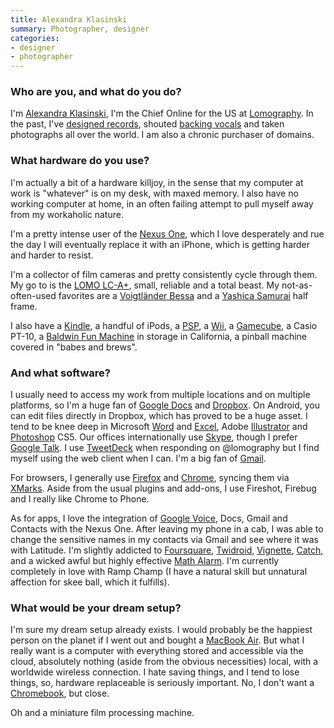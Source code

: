 ```yaml
---
title: Alexandra Klasinski
summary: Photographer, designer
categories:
- designer
- photographer
---
```


### Who are you, and what do you do?

I'm [Alexandra Klasinski](http://twitter.com/alexandrak "Alex's Twitter account."), I'm the Chief Online for the US at [Lomography](http://www.lomography.com/ "A photo magazine and store."). In the past, I've [designed records](http://www.artistdirect.com/nad/store/artist/album/0,,4383470,00.html "The cover that Alex designed for Beirut."), shouted [backing vocals](http://en.wikipedia.org/wiki/Distortion_%28The_Magnetic_Fields_album%29 "The Magnetic Fields album Alex shouted on.") and taken photographs all over the world. I am also a chronic purchaser of domains.

### What hardware do you use?

I'm actually a bit of a hardware killjoy, in the sense that my computer at work is "whatever" is on my desk, with maxed memory. I also have no working computer at home, in an often failing attempt to pull myself away from my workaholic nature.

I'm a pretty intense user of the [Nexus One][nexus-one], which I love desperately and rue the day I will eventually replace it with an iPhone, which is getting harder and harder to resist.

I'm a collector of film cameras and pretty consistently cycle through them. My go to is the [LOMO LC-A+][lc-a-plus], small, reliable and a total beast. My not-as-often-used favorites are a [Voigtländer Bessa][bessa] and a [Yashica Samurai][yashica-samurai] half frame.

I also have a [Kindle][], a handful of iPods, a [PSP][], a [Wii][], a [Gamecube][], a Casio PT-10, a [Baldwin Fun Machine][fun-machine] in storage in California, a pinball machine covered in "babes and brews".

### And what software?

I usually need to access my work from multiple locations and on multiple platforms, so I'm a huge fan of [Google Docs][google-docs] and [Dropbox][]. On Android, you can edit files directly in Dropbox, which has proved to be a huge asset. I tend to be knee deep in Microsoft [Word][] and [Excel][], Adobe [Illustrator][] and [Photoshop][] CS5. Our offices internationally use [Skype][], though I prefer [Google Talk][google-talk]. I use [TweetDeck][] when responding on @lomography but I find myself using the web client when I can. I'm a big fan of [Gmail][].

For browsers, I generally use [Firefox][] and [Chrome][], syncing them via [XMarks][]. Aside from the usual plugins and add-ons, I use Fireshot, Firebug and I really like Chrome to Phone.

As for apps, I love the integration of [Google Voice][google-voice], Docs, Gmail and Contacts with the Nexus One. After leaving my phone in a cab, I was able to change the sensitive names in my contacts via Gmail and see where it was with Latitude. I'm slightly addicted to [Foursquare][foursquare-android], [Twidroid][twidroid-android], [Vignette][vignette-android], [Catch][catch-notes-android], and a wicked awful but highly effective [Math Alarm][math-alarm-clock-android]. I'm currently completely in love with Ramp Champ (I have a natural skill but unnatural affection for skee ball, which it fulfills).

### What would be your dream setup?

I'm sure my dream setup already exists. I would probably be the happiest person on the planet if I went out and bought a [MacBook Air][macbook-air]. But what I really want is a computer with everything stored and accessible via the cloud, absolutely nothing (aside from the obvious necessities) local, with a worldwide wireless connection. I hate saving things, and I tend to lose things, so, hardware replaceable is seriously important. No, I don't want a [Chromebook][], but close.

Oh and a miniature film processing machine.

[bessa]: http://www.photoethnography.com/ClassicCameras/VoigtlanderBessa.html "A folding medium format camera."
[catch-notes-android]: https://catch-notes.en.softonic.com/android "A note-taking app with cloud syncing."
[chrome]: https://www.google.com/intl/en/chrome/browser/ "A WebKit-based browser, where each tab runs in its own thread."
[chromebook]: http://www.google.com/intl/en/chrome/devices/features/ "A laptop built for only running Web apps."
[dropbox]: https://www.dropbox.com/ "Online syncing and storage."
[excel]: https://products.office.com/en-us/excel "A spreadsheet application."
[firefox]: https://www.mozilla.org/en-US/firefox/new/ "A cross-platform open-source web browser."
[foursquare-android]: https://play.google.com/store/apps/details?id=com.joelapenna.foursquared "A Foursquare client for Android."
[fun-machine]: https://www.ehow.com/how_8735598_baldwin-fun-machine-instructions.html "An old organ."
[gamecube]: https://en.wikipedia.org/wiki/Nintendo_GameCube "A gaming console."
[gmail]: https://mail.google.com/mail/ "Web-based email."
[google-docs]: https://en.wikipedia.org/wiki/Google_Docs "A web-based office suite."
[google-talk]: https://en.wikipedia.org/wiki/Google_Talk "Google's own audio/video/text chat system."
[google-voice]: https://en.wikipedia.org/wiki/Google_Voice "A phone number and online voicemail system."
[illustrator]: https://www.adobe.com/products/illustrator.html "A vector graphics editor."
[kindle]: https://www.amazon.com/Kindle-Ereader-ebook-reader/dp/B007HCCNJU "A digital book reader."
[lc-a-plus]: https://microsites.lomography.com/lca+/ "A film camera."
[macbook-air]: https://www.apple.com/macbook-air/ "A very thin laptop."
[math-alarm-clock-android]: https://play.google.com/store/apps/details?id=com.av.mac "An alarm clock app that makes you solve maths equations."
[nexus-one]: https://en.wikipedia.org/wiki/Nexus_One "An Android-based smartphone."
[photoshop]: https://www.adobe.com/products/photoshop.html "A bitmap image editor."
[psp]: https://en.wikipedia.org/wiki/PlayStation_Portable "Sony's portable gaming console."
[skype]: https://www.skype.com/en/ "Voice and video chat software."
[tweetdeck]: https://about.twitter.com/products/tweetdeck "A multi-column Twitter client."
[twidroid-android]: https://www.bluestacks.com/blog/app-reviews/archive/twidroid.html "A Twitter client for Android devices."
[vignette-android]: https://play.google.com/store/apps/details?id=uk.co.neilandtheresa.NewVignette "A camera app with film-like filters."
[wii]: https://www.nintendo.com/wii "A unique gaming console."
[word]: https://products.office.com/en-us/word "A document editor."
[xmarks]: http://www.xmarks.com/ "A bookmark syncing service."
[yashica-samurai]: http://camerapedia.wikia.com/wiki/Yashica_Samurai_X4.0 "A half-frame SLR camera."
